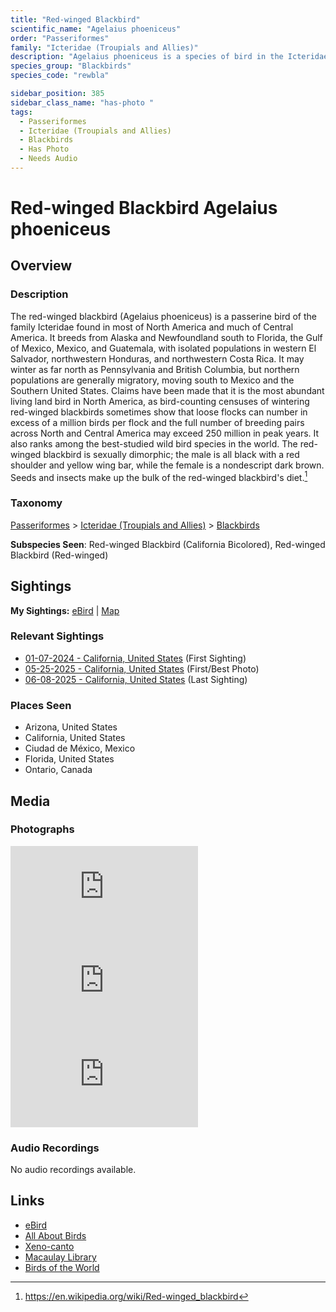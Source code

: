 ```yaml
---
title: "Red-winged Blackbird"
scientific_name: "Agelaius phoeniceus"
order: "Passeriformes"
family: "Icteridae (Troupials and Allies)"
description: "Agelaius phoeniceus is a species of bird in the Icteridae (Troupials and Allies) family. It has been observed 30 times. It has been photographed."
species_group: "Blackbirds"
species_code: "rewbla"

sidebar_position: 385
sidebar_class_name: "has-photo "
tags: 
  - Passeriformes
  - Icteridae (Troupials and Allies)
  - Blackbirds
  - Has Photo
  - Needs Audio
---
```


# Red-winged Blackbird <span className='sci_name'>Agelaius phoeniceus</span>

## Overview

### Description
The red-winged blackbird (Agelaius phoeniceus) is a passerine bird of the family Icteridae found in most of North America and much of Central America. It breeds from Alaska and Newfoundland south to Florida, the Gulf of Mexico, Mexico, and Guatemala, with isolated populations in western El Salvador, northwestern Honduras, and northwestern Costa Rica. It may winter as far north as Pennsylvania and British Columbia, but northern populations are generally migratory, moving south to Mexico and the Southern United States. Claims have been made that it is the most abundant living land bird in North America, as bird-counting censuses of wintering red-winged blackbirds sometimes show that loose flocks can number in excess of a million birds per flock and the full number of breeding pairs across North and Central America may exceed 250 million in peak years. It also ranks among the best-studied wild bird species in the world. The red-winged blackbird is sexually dimorphic; the male is all black with a red shoulder and yellow wing bar, while the female is a nondescript dark brown. Seeds and insects make up the bulk of the red-winged blackbird's diet.[^1]

[^1]: https://en.wikipedia.org/wiki/Red-winged_blackbird

### Taxonomy
[Passeriformes](/tags/passeriformes) > [Icteridae (Troupials and Allies)](/tags/icteridae-troupials-and-allies) > [Blackbirds](/tags/blackbirds)

**Subspecies Seen**: Red-winged Blackbird (California Bicolored), Red-winged Blackbird (Red-winged)


## Sightings

**My Sightings:** [eBird](https://ebird.org/lifelist?r=world&time=life&spp=rewbla) | [Map](/map?species_code=rewbla)

### Relevant Sightings

* [01-07-2024 - California, United States](https://ebird.org/checklist/S158367947) (First Sighting)
* [05-25-2025 - California, United States](https://ebird.org/checklist/S242790275) (First/Best Photo)
* [06-08-2025 - California, United States](https://ebird.org/checklist/S248217323) (Last Sighting)

### Places Seen

* Arizona, United States
* California, United States
* Ciudad de México, Mexico
* Florida, United States
* Ontario, Canada



## Media
### Photographs
<iframe className="photo_iframe horizontal" src="https://macaulaylibrary.org/asset/637299483/embed" frameBorder="0" allowFullScreen></iframe>
<iframe className="photo_iframe horizontal" src="https://macaulaylibrary.org/asset/637299484/embed" frameBorder="0" allowFullScreen></iframe>
<iframe className="photo_iframe horizontal" src="https://macaulaylibrary.org/asset/636974456/embed" frameBorder="0" allowFullScreen></iframe>

### Audio Recordings
No audio recordings available.

## Links
* [eBird](https://ebird.org/species/rewbla) 
* [All About Birds](https://www.allaboutbirds.org/guide/rewbla) 
* [Xeno-canto](https://www.xeno-canto.org/species/agelaius-phoeniceus) 
* [Macaulay Library](https://search.macaulaylibrary.org/catalog?taxonCode=rewbla&sort=rating_rank_desc)
* [Birds of the World](https://birdsoftheworld.org/bow/species/rewbla)
